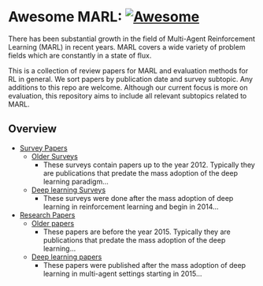 # Awesome MARL: [![Awesome](https://cdn.rawgit.com/sindresorhus/awesome/d7305f38d29fed78fa85652e3a63e154dd8e8829/media/badge.svg)](https://github.com/sindresorhus/awesome)

There has been substantial growth in the field of Multi-Agent Reinforcement Learning (MARL) in recent years. MARL covers a wide variety of problem fields which are constantly in a state of flux.

This is a collection of review papers for MARL and evaluation methods for RL in general. We sort papers by publication date and survey subtopic. Any additions to this repo are welcome. Although our current focus is more on evaluation, this repository aims to include all relevant subtopics related to MARL.

## Overview

* [Survey Papers](https://github.com/instadeepai/awesome-marl/tree/main/Survey%20Papers#survey-papers)
  * [Older Surveys](https://github.com/instadeepai/awesome-marl/tree/main/Survey%20Papers/Shallow%20learning#older-surveys)
    * These surveys contain papers up to the year 2012. Typically they are publications that predate the mass adoption of the deep learning paradigm...
  * [Deep learning Surveys](https://github.com/instadeepai/awesome-marl/tree/main/Survey%20Papers/Deep%20learning#deep-learning-surveys)
    * These surveys were done after the mass adoption of deep learning in reinforcement learning and begin in 2014...
* [Research Papers](https://github.com/instadeepai/awesome-marl/tree/main/Research%20Papers#research-papers)
  * [Older papers](https://github.com/instadeepai/awesome-marl/blob/e4f860c66f8fefb658a0db04cfdd96f89fbdd36f/Research%20Papers/Shallow%20learning/README.md)
    * These papers are before the year 2015. Typically they are publications that predate the mass adoption of the deep learning...
  * [Deep learning papers](https://github.com/instadeepai/awesome-marl/blob/e4f860c66f8fefb658a0db04cfdd96f89fbdd36f/Research%20Papers/Deep%20learning/README.md)
    * These papers were published after the mass adoption of deep learning in multi-agent settings starting in 2015...
